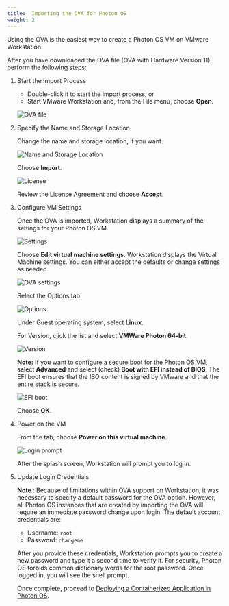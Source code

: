 ```yaml
---
title:  Importing the OVA for Photon OS
weight: 2
---
```


Using the OVA is the easiest way to create a Photon OS VM on VMware Workstation. 

After you have downloaded the OVA file (OVA with Hardware Version 11), perform the following steps:

1. Start the Import Process

    - Double-click it to start the import process, or
    - Start VMware Workstation and, from the File menu, choose **Open**.

    ![OVA file](../../images/ws-ova-import.png)

1. Specify the Name and Storage Location

    Change the name and storage location, if you want.
    
    ![Name and Storage Location](../../images/ws-ova-path.png)
    
    Choose **Import**.
    
    ![License](../../images/ws-ova-license.png)
    
    Review the License Agreement and choose **Accept**.

1. Configure VM Settings

    Once the OVA is imported, Workstation displays a summary of the settings for your Photon OS VM.
    
    ![Settings](../../images/ws-ova-settings.png)
    
    Choose **Edit virtual machine settings**. Workstation displays the Virtual Machine settings. You can either accept the defaults or change settings as needed.
    
    ![OVA settings](../../images/ws-ova-settings-edit.png)
    
    Select the Options tab.
    
    ![Options](../../images/ws-ova-settings-options.png)

    Under Guest operating system, select **Linux**.
    
    For Version, click the list and select **VMWare Photon 64-bit**.
    
    ![Version](../../images/ws-ova-os.png)
    
    **Note:**  If you want to configure a secure boot for the Photon OS VM, select **Advanced**  and select (check) **Boot with EFI instead of BIOS**. The EFI boot ensures that the ISO content is signed by VMware and that the entire stack is secure.
    
    ![EFI boot](../../images/ws-ova-settings-efi.png)
    
    Choose **OK**.

1. Power on the VM

    From the tab, choose  **Power on this virtual machine**.
    
     ![Login prompt](../../images/splashscreen23.png)
    
    After the splash screen, Workstation will prompt you to log in.

1. Update Login Credentials

    **Note** : Because of limitations within OVA support on Workstation, it was necessary to specify a default password for the OVA option. However, all Photon OS instances that are created by importing the OVA will require an immediate password change upon login. The default account credentials are:
    
    - Username: ``root``
    - Password: ``changeme``
    
    After you provide these credentials, Workstation prompts you to create a new password and type it a second time to verify it. For security, Photon OS forbids common dictionary words for the root password. Once logged in, you will see the shell prompt.
    
   
    
    Once complete, proceed to [Deploying a Containerized Application in Photon OS](../../deploying-a-containerized-application-in-photon-os/).

